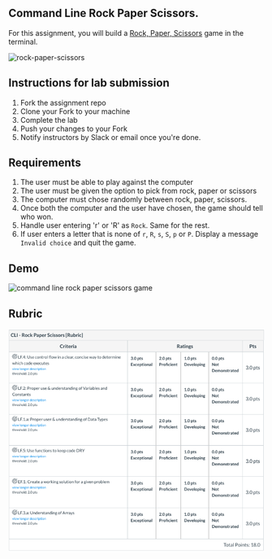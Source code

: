 ## Command Line Rock Paper Scissors.

For this assignment, you will build a [Rock, Paper, Scissors](https://en.wikipedia.org/wiki/Rock%E2%80%93paper%E2%80%93scissors) game in the terminal.

![rock-paper-scissors](https://upload.wikimedia.org/wikipedia/commons/thumb/6/67/Rock-paper-scissors.svg/800px-Rock-paper-scissors.svg.png)

## Instructions for lab submission

1. Fork the assignment repo
1. Clone your Fork to your machine
2. Complete the lab
3. Push your changes to your Fork
4. Notify instructors by Slack or email once you're done.

## Requirements

1. The user must be able to play against the computer
2. The user must be given the option to pick from rock, paper or scissors
3. The computer must chose randomly between rock, paper, scissors.
4. Once both the computer and the user have chosen, the game should tell who won.
5. Handle user entering 'r' or 'R' as `Rock`. Same for the rest.
6. If user enters a letter that is none of `r`, `R`, `s`, `S`, `p` or `P`. Display a message `Invalid choice` and quit the game.

## Demo
![command line rock paper scissors game](/assets/rps-cli.gif)

## Rubric
![command line rock paper scissors game grading rubric](/assets/rps-cli-rubric.png)
